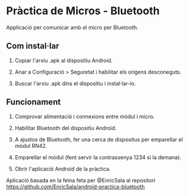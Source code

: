 Pràctica de Micros - Bluetooth
==========================

Applicació per comunicar amb el micro per Bluetooth.

 Com instal·lar
----------

1. Copiar l'arxiu .apk al dispositiu Android.

2. Anar a Configuració > Seguretat i habilitar els origens desconeguts.

3. Buscar l'arxiu .apk dins el dispositiu i instal·lar-lo.

Funcionament
----------

1. Comprovar alimentació i connexions entre mòdul i micro.

2. Habilitar Bluetooth del dispositiu Android.

3. A ajustos de Bluetooth, fer una cerca de dispositus per emparellar el mòdul RN42.

4. Emparellar el mòdul (fent servir la contrassenya 1234 si la demana).

5. Obrir l'aplicació Android de la pràctica.

Aplicació basada en la feina feta per @EnricSala al repositori https://github.com/EnricSala/android-practica-bluetooth
